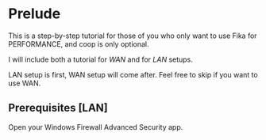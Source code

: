 # Prelude
This is a step-by-step tutorial for those of you who only want to use Fika for PERFORMANCE, and coop is only optional.

I will include both a tutorial for _WAN_ and for _LAN_ setups.

LAN setup is first, WAN setup will come after. Feel free to skip if you want to use WAN.

## Prerequisites [LAN]
Open your Windows Firewall Advanced Security app.
